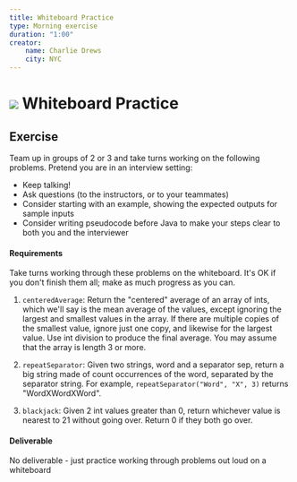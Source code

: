 ```yaml
---
title: Whiteboard Practice
type: Morning exercise
duration: "1:00"
creator:
    name: Charlie Drews
    city: NYC
---
```


# ![](https://ga-dash.s3.amazonaws.com/production/assets/logo-9f88ae6c9c3871690e33280fcf557f33.png) Whiteboard Practice

## Exercise

Team up in groups of 2 or 3 and take turns working on the following problems. Pretend you are in an interview setting:
- Keep talking!
- Ask questions (to the instructors, or to your teammates)
- Consider starting with an example, showing the expected outputs for sample inputs
- Consider writing pseudocode before Java to make your steps clear to both you and the interviewer

#### Requirements

Take turns working through these problems on the whiteboard. It's OK if you don't finish them all; make as much progress as you can.

1. `centeredAverage`: Return the "centered" average of an array of ints, which we'll say is the mean average of the values, except ignoring the largest and smallest values in the array. If there are multiple copies of the smallest value, ignore just one copy, and likewise for the largest value. Use int division to produce the final average. You may assume that the array is length 3 or more.

2. `repeatSeparator`: Given two strings, word and a separator sep, return a big string made of count occurrences of the word, separated by the separator string. For example, `repeatSeparator("Word", "X", 3)` returns "WordXWordXWord".

3. `blackjack`: Given 2 int values greater than 0, return whichever value is nearest to 21 without going over. Return 0 if they both go over.

#### Deliverable

No deliverable - just practice working through problems out loud on a whiteboard
